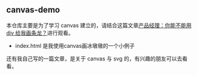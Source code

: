 ## canvas-demo

本仓库主要是为了学习 canvas 建立的，请结合这篇文章[产品经理：你能不能用 div 给我画条龙？](https://juejin.cn/post/6963476650356916254)进行观看。

- index.html 是我使用canvas画冰墩墩的一个小例子

还有我自己写的一篇文章，是关于 canvas 与 svg 的，有兴趣的朋友可以去看看。
